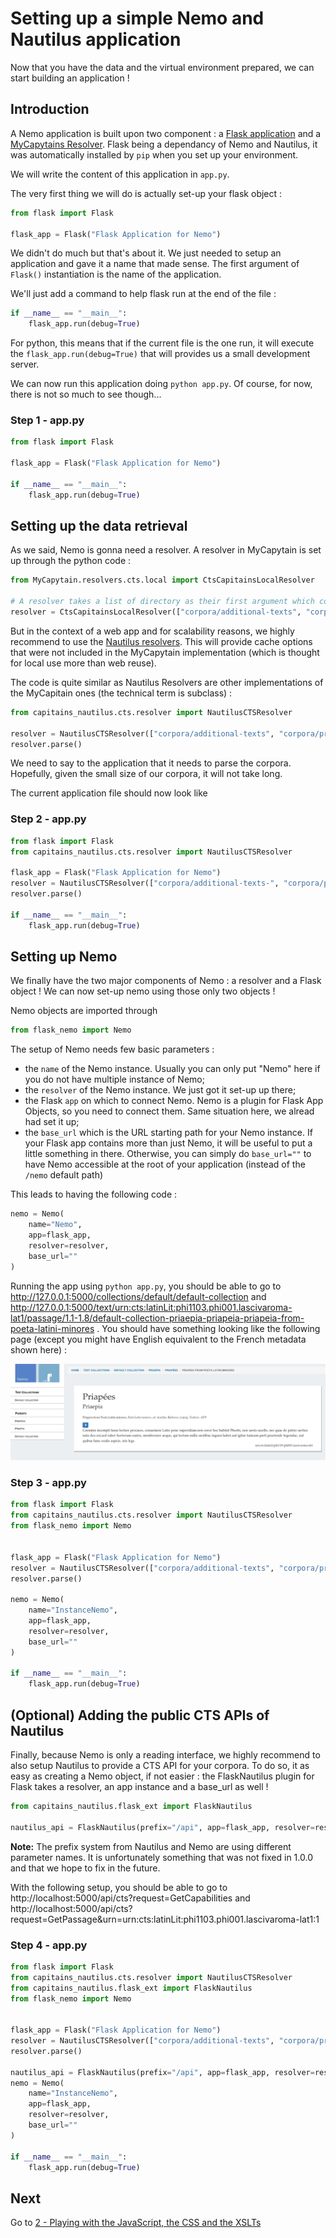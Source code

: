 Setting up a simple Nemo and Nautilus application
===

Now that you have the data and the virtual environment prepared, we can start building an application !

## Introduction

A Nemo application is built upon two component : a [Flask application](http://flask.pocoo.org) and a [MyCapytains Resolver](http://mycapytain.readthedocs.io/en/latest/MyCapytain.classes.html#resolvers). Flask being a dependancy of Nemo and Nautilus, it was automatically installed by `pip` when you set up your environment.

We will write the content of this application in `app.py`.

The very first thing we will do is actually set-up your flask object : 

```python
from flask import Flask

flask_app = Flask("Flask Application for Nemo")
```

We didn't do much but that's about it. We just needed to setup an application and gave it a name that made sense. The first argument of `Flask()` instantiation is the name of the application. 

We'll just add a command to help flask run at the end of the file : 

```python
if __name__ == "__main__":
    flask_app.run(debug=True)
```

For python, this means that if the current file is the one run, it will execute the `flask_app.run(debug=True)` that will provides us a small development server.

We can now run this application doing `python app.py`. Of course, for now, there is not so much to see though...

### Step 1 - app.py

```python
from flask import Flask

flask_app = Flask("Flask Application for Nemo")

if __name__ == "__main__":
    flask_app.run(debug=True)
```

## Setting up the data retrieval

As we said, Nemo is gonna need a resolver. A resolver in MyCapytain is set up through the python code :

```python
from MyCapytain.resolvers.cts.local import CtsCapitainsLocalResolver

# A resolver takes a list of directory as their first argument which contains Capitains compatible corpora
resolver = CtsCapitainsLocalResolver(["corpora/additional-texts", "corpora/priapeia"])
```

But in the context of a web app and for scalability reasons, we highly recommend to use the [Nautilus resolvers](http://capitains-nautilus.readthedocs.io/en/latest/Nautilus.API.html#resolvers). This will provide cache options that were not included in the MyCapytain implementation (which is thought for local use more than web reuse).

The code is quite similar as Nautilus Resolvers are other implementations of the MyCapitain ones (the technical term is subclass) :

```python
from capitains_nautilus.cts.resolver import NautilusCTSResolver

resolver = NautilusCTSResolver(["corpora/additional-texts", "corpora/priapeia"])
resolver.parse()
```

We need to say to the application that it needs to parse the corpora. Hopefully, given the small size of our corpora, it will not take long.

The current application file should now look like 

### Step 2 - app.py
```python
from flask import Flask
from capitains_nautilus.cts.resolver import NautilusCTSResolver

flask_app = Flask("Flask Application for Nemo")
resolver = NautilusCTSResolver(["corpora/additional-texts-", "corpora/priapeia"])
resolver.parse()

if __name__ == "__main__":
    flask_app.run(debug=True)
```

## Setting up Nemo

We finally have the two major components of Nemo : a resolver and a Flask object ! We can now set-up nemo using those only two objects !

Nemo objects are imported through 

```python
from flask_nemo import Nemo
```

The setup of Nemo needs few basic parameters :
- the `name` of the Nemo instance. Usually you can only put "Nemo" here if you do not have multiple instance of Nemo;
- the `resolver` of the Nemo instance. We just got it set-up up there;
- the Flask `app` on which to connect Nemo. Nemo is a plugin for Flask App Objects, so you need to connect them. Same situation here, we alread had set it up;
- the `base_url` which is the URL starting path for your Nemo instance. If your Flask app contains more than just Nemo, it will be useful to put a little something in there. Otherwise, you can simply do `base_url=""` to have Nemo accessible at the root of your application (instead of the `/nemo` default path)

This leads to having the following code :

```python
nemo = Nemo(
    name="Nemo",
    app=flask_app,
    resolver=resolver,
    base_url=""
)
``` 

Running the app using `python app.py`, you should be able to go to http://127.0.0.1:5000/collections/default/default-collection and http://127.0.0.1:5000/text/urn:cts:latinLit:phi1103.phi001.lascivaroma-lat1/passage/1.1-1.8/default-collection-priaepia-priapeia-priapeia-from-poeta-latini-minores . You should have something looking like the following page (except you might have English equivalent to the French metadata shown here) :

![Preview of the reading page](images-for-md/1-1-first-run.png) 

### Step 3 - app.py

```python
from flask import Flask
from capitains_nautilus.cts.resolver import NautilusCTSResolver
from flask_nemo import Nemo


flask_app = Flask("Flask Application for Nemo")
resolver = NautilusCTSResolver(["corpora/additional-texts", "corpora/priapeia"])
resolver.parse()

nemo = Nemo(
    name="InstanceNemo",
    app=flask_app,
    resolver=resolver,
    base_url=""
)

if __name__ == "__main__":
    flask_app.run(debug=True)
```

## (Optional) Adding the public CTS APIs of Nautilus

Finally, because Nemo is only a reading interface, we highly recommend to also setup Nautilus to provide a CTS API for your corpora. To do so, it as easy as creating a Nemo object, if not easier : the FlaskNautilus plugin for Flask takes a resolver, an app instance and a base_url as well ! 

```python
from capitains_nautilus.flask_ext import FlaskNautilus

nautilus_api = FlaskNautilus(prefix="/api", app=flask_app, resolver=resolver)
```

**Note:** The prefix system from Nautilus and Nemo are using different parameter names. It is unfortunately something that was not fixed in 1.0.0 and that we hope to fix in the future.

With the following setup, you should be able to go to http://localhost:5000/api/cts?request=GetCapabilities and http://localhost:5000/api/cts?request=GetPassage&urn=urn:cts:latinLit:phi1103.phi001.lascivaroma-lat1:1

### Step 4 - app.py

```python
from flask import Flask
from capitains_nautilus.cts.resolver import NautilusCTSResolver
from capitains_nautilus.flask_ext import FlaskNautilus
from flask_nemo import Nemo


flask_app = Flask("Flask Application for Nemo")
resolver = NautilusCTSResolver(["corpora/additional-texts", "corpora/priapeia"])
resolver.parse()

nautilus_api = FlaskNautilus(prefix="/api", app=flask_app, resolver=resolver)
nemo = Nemo(
    name="InstanceNemo",
    app=flask_app,
    resolver=resolver,
    base_url=""
)

if __name__ == "__main__":
    flask_app.run(debug=True)
```

## Next

Go to [2 - Playing with the JavaScript, the CSS and the XSLTs](2-playing-with-js-css-xslt.md)
